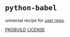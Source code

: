 # `python-babel`

universal recipe for [user repo](../themartiancompany/ur).

[PKGBUILD](PKGBUILD)
[LICENSE](COPYING)
